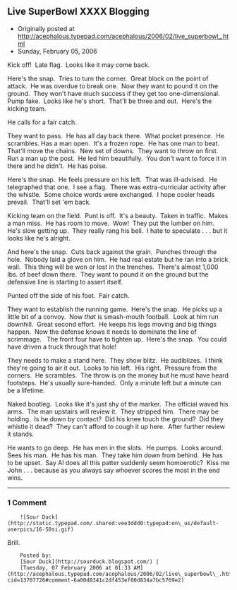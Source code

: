## Live SuperBowl XXXX Blogging

 * Originally posted at http://acephalous.typepad.com/acephalous/2006/02/live_superbowl_.html
 * Sunday, February 05, 2006



Kick off!  Late flag.  Looks like it may come back. 

Here's the snap.  Tries to turn the
corner.  Great block on the point of attack.  He was overdue to break
one.  Now they want to pound it on the ground.  They won't have much success if they get too one-dimensional.  Pump fake.  Looks like he's short.  That'll be three and out.  Here's the kicking team.  

He calls for a fair catch.

They want to pass.  He
has all day back there.  What pocket presence.  He scrambles. 
Has a man open.  It's a frozen rope.  He has one man to beat.  That'll move the chains.  New set of downs.  They want to throw on first.  Run a man up the post.  He led him beautifully.  You don't want to force it in there and he didn't.  He has poise.

Here's the snap.  He feels pressure on his left.  That was ill-advised.  He telegraphed that one.  I see a flag.  There was extra-curricular activity after the whistle.  Some choice words were exchanged.  I hope cooler heads prevail.  That'll set 'em back.  

Kicking team on the field.  Punt is off.  It's a beauty.  Taken in traffic.  Makes a man miss.  He has room to move.  Wow!  They put the lumber on him.  He's slow getting up.  They really rang his bell.  I hate to speculate . . . but it looks like he's alright. 

 And here's the snap.  Cuts back against the grain.  Punches through the hole.  Nobody laid a glove on him.  He had real estate but he ran into a brick wall.  This thing will be won or lost in the trenches.  There's almost 1,000 lbs. of beef down there.  They want to pound it on the ground but the defensive line is starting to assert itself.  

Punted off the side of his foot.  Fair catch.  

They want to establish the running game.  Here's the snap.  He picks up a little bit of a convoy.  Now _that_ is
smash-mouth football.  Look at him run downhill.  Great second effort.  He keeps his legs
moving and big things happen.  Now the defense knows it needs to
dominate the line of scrimmage.   The front four have to tighten up.  Here's the snap.  You could have driven a truck through that hole! 

They needs to make a stand here.  They show blitz.  He audiblizes.  I
think they're going to air it out.  Looks to his left.  His right.  
Pressure from the corners.  He scrambles.  The throw is on the money but
he must have heard footsteps.  He's usually sure-handed.  Only a minute left but a minute can be a lifetime.  

Naked bootleg.  Looks like it's just shy of the marker.  The official waved his arms.  The man upstairs will review it.  They stripped him.  There may be holding.  Is he down by contact?  Did his knee touch the ground?  Did they whistle it dead?  They can't afford to cough it up here.  After further review it stands.  

He wants to go deep.  He has men in the slots.  He pumps.  Looks around.  Sees his man.  He has his man.  They take him down from behind.  He has to be upset.  Say Al does all this patter suddenly seem homoerotic?  Kiss me John . . . because as you always say whoever scores the most in the end wins.

		

* * *

### 1 Comment 

		

                
[]()

	

		![Sour Duck](http://static.typepad.com/.shared:vee3ddd0:typepad:en\_us/default-userpics/16-50si.gif)
	

	

		

Brill.

	

		Posted by:
		[Sour Duck](http://sourduck.blogspot.com/) |
		[Tuesday, 07 February 2006 at 01:33 AM](http://acephalous.typepad.com/acephalous/2006/02/live\_superbowl\_.html?cid=13707726#comment-6a00d8341c2df453ef00d834a7bc5769e2)

		

        